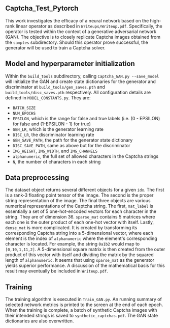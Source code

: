 Captcha_Test_Pytorch
------

This work investigates the efficacy of a neural network based on the high-rank linear operator as described in `Writeups/Writeup.pdf`. Specifically, the operator is tested within the context of a generative adversarial network (GAN). The objective is to closely replicate Captcha images obtained from the `samples` subdirectory. Should this operator prove successful, the generator will be used to train a Captcha solver.

## Model and hyperparameter initialization
Within the `build_tools` subdirectory, calling `Captcha_GAN.py --save_model` will initialize the GAN and create state dictionaries for the generator and discriminator at `build_tools/gen_saves.pth` and `build_tools/disc_saves.pth` respectively. All configuration details are defined in `MODEL_CONSTANTS.py`. They are:
* `BATCH_SIZE`
* `NUM_EPOCHS`
* `EPSILON`, which is the range for false and true labels (i.e. (0 - EPSILON) for false and (1-EPSILON - 1) for true)
* `GEN_LR`, which is the generator learning rate
* `DISC_LR`, the discriminator learning rate
* `GEN_SAVE_PATH`, the path for the generator state dictionary
* `DISC_SAVE_PATH`, same as above but for the discriminator
* `IMG_HEIGHT`, `IMG_WIDTH`, and `IMG_CHANNELS`
* `alphanumeric`, the full set of allowed characters in the Captcha strings
* `N`, the number of characters in each string

## Data preprocessing
The dataset object returns several different objects for a given `idx`. The first is a rank-3 floating point tensor of the image. The second is the proper string representation of the image. The final three objects are various numerical representations of the Captcha string. The first, `mat_label` is essentially a set of 5 one-hot-encoded vectors for each character in the string. They are of dimension 36. `sparse_mat` contains 5 matrices where each one is the outer product of each one-hot vector with itself. Lastly, `dense_mat` is more complicated. It is created by transforming its corresponding Captcha string into a 5-dimensional vector, where each element is the index of `alphanumeric` where the element's corresponding character is located. For example, the string `0a1b2` would map to `[0,10,1,11,2]`. A 5-dimensional square matrix is then created from the outer product of this vector with itself and dividing the matrix by the squared length of `alphanumeric`. It seems that using `sparse_mat` as the generator yields superior performance. A discussion of the mathematical basis for this result may eventually be included in `Writeup.pdf`.

## Training
The training algorithm is executed in `Train_GAN.py`. An running summary of selected network metrics is printed to the screen at the end of each epoch. When the training is complete, a batch of synthetic Captcha images with their intended strings is saved to `synthetic_captchas.pdf`. The GAN state dictionaries are also overwritten.
